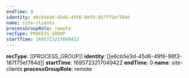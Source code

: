 ```yaml
---
endTime: 0
identity: e6cb5e3d-45d6-49f6-98f3-187f75ef784d
name: site-clients
processGroupRole: remote
recType: PROCESS_GROUP
startTime: 1695723217049422
---
```

**recType**: [[PROCESS_GROUP]]
**identity**: [[e6cb5e3d-45d6-49f6-98f3-187f75ef784d]]
**startTime**: 1695723217049422
**endTime**: 0
**name**: site-clients
**processGroupRole**: remote